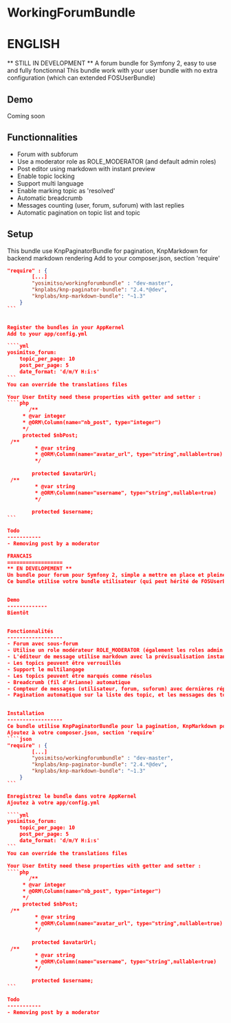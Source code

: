 WorkingForumBundle
==================

ENGLISH
=================
** STILL IN DEVELOPMENT **
A forum bundle for Symfony 2, easy to use and fully fonctionnal
This bundle work with your user bundle with no extra configuration (which can extended FOSUserBundle)

Demo
-------------
Coming soon


Functionnalities
------------------
- Forum with subforum
- Use a moderator role as ROLE_MODERATOR (and default admin roles)
- Post editor using markdown with instant preview
- Enable topic locking
- Support multi language
- Enable marking topic as 'resolved'
- Automatic breadcrumb
- Messages counting (user, forum, suforum) with last replies
- Automatic pagination on topic list and topic


Setup
------------------
This bundle use KnpPaginatorBundle for pagination, KnpMarkdown for backend markdown rendering
Add to your composer.json, section 'require'
````json
"require" : {
        [...]
        "yosimitso/workingforumbundle" : "dev-master",
        "knplabs/knp-paginator-bundle": "2.4.*@dev",
        "knplabs/knp-markdown-bundle": "~1.3"
    }
```


Register the bundles in your AppKernel
Add to your app/config.yml

````yml
yosimitso_forum:
    topic_per_page: 10
    post_per_page: 5
    date_format: 'd/m/Y H:i:s'
```    
You can override the translations files

Your User Entity need these properties with getter and setter :
````php
       /**
     * @var integer
     * @ORM\Column(name="nb_post", type="integer")
     */
	 protected $nbPost;
 /**   
         * @var string
         * @ORM\Column(name="avatar_url", type="string",nullable=true)
         */
   
        protected $avatarUrl;
 /**   
         * @var string
         * @ORM\Column(name="username", type="string",nullable=true)
         */
   
        protected $username;
```

Todo
-----------
- Removing post by a moderator

FRANCAIS
==================
** EN DEVELOPEMENT **
Un bundle pour forum pour Symfony 2, simple a mettre en place et pleinement fonctionnel
Ce bundle utilise votre bundle utilisateur (qui peut hérité de FOSUserBundle)


Demo
-------------
Bientôt


Fonctionnalités
------------------
- Forum avec sous-forum
- Utilise un role modérateur ROLE_MODERATOR (également les roles admin par défaut)
- L'éditeur de message utilise markdown avec la prévisualisation instantanée
- Les topics peuvent être verrouillés
- Support le multilangage
- Les topics peuvent être marqués comme résolus
- Breadcrumb (fil d'Arianne) automatique
- Compteur de messages (utilisateur, forum, suforum) avec dernières réponses
- Pagination automatique sur la liste des topic, et les messages des topicq


Installation
------------------
Ce bundle utilise KnpPaginatorBundle pour la pagination, KnpMarkdown pour le parsage du markdown dans le backend
Ajoutez à votre composer.json, section 'require'
````json
"require" : {
        [...]
        "yosimitso/workingforumbundle" : "dev-master",
        "knplabs/knp-paginator-bundle": "2.4.*@dev",
        "knplabs/knp-markdown-bundle": "~1.3"
    }
```

Enregistrez le bundle dans votre AppKernel
Ajoutez à votre app/config.yml

````yml
yosimitso_forum:
    topic_per_page: 10
    post_per_page: 5
    date_format: 'd/m/Y H:i:s'
```    
You can override the translations files

Your User Entity need these properties with getter and setter :
````php
       /**
     * @var integer
     * @ORM\Column(name="nb_post", type="integer")
     */
	 protected $nbPost;
 /**   
         * @var string
         * @ORM\Column(name="avatar_url", type="string",nullable=true)
         */
   
        protected $avatarUrl;
 /**   
         * @var string
         * @ORM\Column(name="username", type="string",nullable=true)
         */
   
        protected $username;
```

Todo
-----------
- Removing post by a moderator

